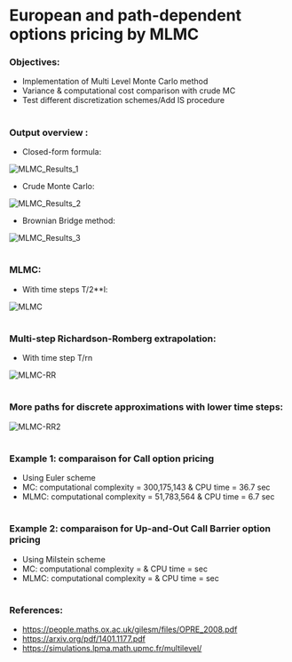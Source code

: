 # European and path-dependent options pricing by MLMC

### Objectives:

- Implementation of Multi Level Monte Carlo method
- Variance & computational cost comparison with crude MC
- Test different discretization schemes/Add IS procedure

#
### Output overview :

- Closed-form formula:

![MLMC_Results_1](https://user-images.githubusercontent.com/56386159/134658050-b15903d5-766b-49aa-9556-698b54aad12d.PNG)


- Crude Monte Carlo:

![MLMC_Results_2](https://user-images.githubusercontent.com/56386159/134658006-8c886b0a-92cd-4688-8419-e3b68a484a82.PNG)


- Brownian Bridge method:

![MLMC_Results_3](https://user-images.githubusercontent.com/56386159/134657856-cca8a6ae-5dd1-4e54-9a43-bc0547875a9d.PNG)


#
### MLMC:

- With time steps T/2**l:

![MLMC](https://user-images.githubusercontent.com/56386159/149523617-dca391f4-d48a-4ca9-87ab-bd75d9814bab.PNG)

#
### Multi-step Richardson-Romberg extrapolation:

- With time step T/rn

![MLMC-RR](https://user-images.githubusercontent.com/56386159/153062615-8a766c2f-424c-4ee0-ba09-9f24ce893e6a.PNG)

#
### More paths for discrete approximations with lower time steps:

![MLMC-RR2](https://user-images.githubusercontent.com/56386159/153203285-7a750c3e-cc44-41de-9654-0ecd173ce888.PNG)

#
### Example 1: comparaison for Call option pricing

- Using Euler scheme
- MC: computational complexity = 300,175,143 & CPU time = 36.7 sec
- MLMC: computational complexity = 51,783,564 & CPU time = 6.7 sec

#
### Example 2: comparaison for Up-and-Out Call Barrier option pricing

- Using Milstein scheme
- MC: computational complexity = & CPU time =  sec
- MLMC: computational complexity =  & CPU time =  sec

#
### References:

- https://people.maths.ox.ac.uk/gilesm/files/OPRE_2008.pdf
- https://arxiv.org/pdf/1401.1177.pdf
- https://simulations.lpma.math.upmc.fr/multilevel/

